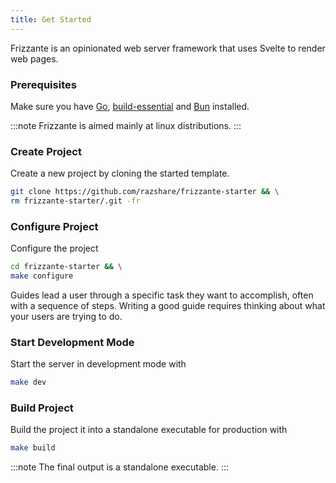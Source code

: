 ```yaml
---
title: Get Started
---
```


Frizzante is an opinionated web server framework that uses Svelte to render web pages.


### Prerequisites

Make sure you have [Go](https://go.dev/doc/install), 
[build-essential](https://askubuntu.com/questions/398489/how-to-install-build-essential) and 
[Bun](https://bun.sh/) installed.

:::note
Frizzante is aimed mainly at linux distributions.
:::

### Create Project

Create a new project by cloning the started template.

```sh
git clone https://github.com/razshare/frizzante-starter && \
rm frizzante-starter/.git -fr
```

### Configure Project

Configure the project

```sh
cd frizzante-starter && \
make configure
```

Guides lead a user through a specific task they want to accomplish, often with a sequence of steps.
Writing a good guide requires thinking about what your users are trying to do.

### Start Development Mode

Start the server in development mode with

```sh
make dev
```

### Build Project

Build the project it into a standalone executable for production with

```sh
make build
```

:::note
The final output is a standalone executable.
:::